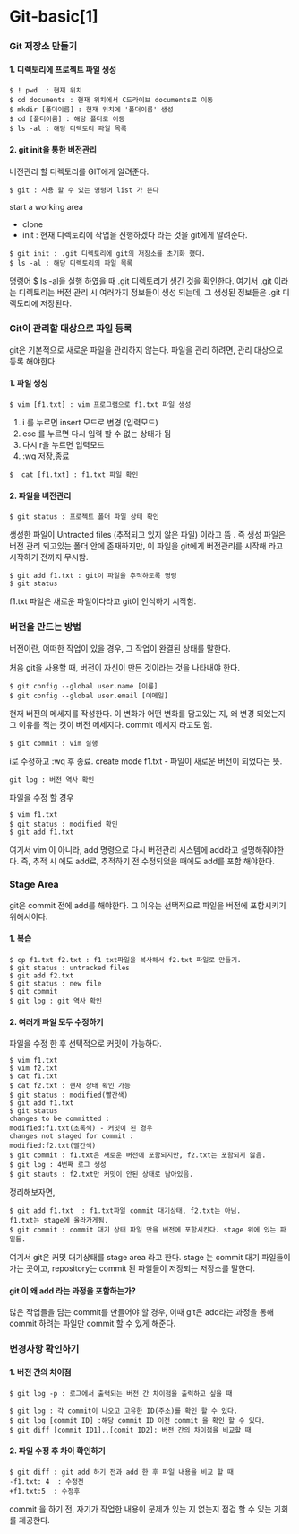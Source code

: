 # Git-basic[1]
### Git 저장소 만들기 
#### 1. 디렉토리에 프로젝트 파일 생성
```
$ ! pwd  : 현재 위치
$ cd documents : 현재 위치에서 C드라이브 documents로 이동 
$ mkdir [폴더이름] : 현재 위치에 '폴더이름' 생성 
$ cd [폴더이름] : 해당 폴더로 이동
$ ls -al : 해당 디렉토리 파일 목록
```
#### 2.  git init을 통한 버전관리 
버전관리 할 디렉토리를 GIT에게 알려준다.
```
$ git : 사용 할 수 있는 명령어 list 가 뜬다
```
start a working area 
- clone 
- init  : 현재 디렉토리에 작업을 진행하겠다 라는 것을 git에게 알려준다.
```
$ git init : .git 디렉토리에 git의 저장소를 초기화 했다.
$ ls -al : 해당 디렉토리의 파일 목록
```
명령어 $ ls -al을 실행 하였을 때 .git 디렉토리가 생긴 것을 확인한다. 여기서 .git 이라는 디렉토리는 버전 관리 시 여러가지 정보들이 생성 되는데, 그 생성된 정보들은 .git 디렉토리에 저장된다. 
### Git이 관리할 대상으로 파일 등록 
git은 기본적으로 새로운 파일을 관리하지 않는다. 파일을 관리 하려면, 관리 대상으로 등록 해야한다. 
#### 1. 파일 생성 
```
$ vim [f1.txt] : vim 프로그램으로 f1.txt 파일 생성 
```
1.  i 를 누르면 insert 모드로 변경 (입력모드)
2. esc 를 누르면 다시 입력 할 수 없는 상태가 됨 
3. 다시 r을 누르면 입력모드
4. :wq 저장,종료 
```
$  cat [f1.txt] : f1.txt 파일 확인 
```
#### 2. 파일을 버전관리
```
$ git status : 프로젝트 폴더 파일 상태 확인 
```
생성한 파일이 Untracted files (추적되고 있지 않은 파일)  이라고 뜸 . 즉 생성 파일은 버전 관리 되고있는 폴더 안에 존재하지만, 이 파일을 git에게 버전관리를 시작해 라고 시작하기 전까지 무시함. 
```
$ git add f1.txt : git이 파일을 추적하도록 명령
$ git status 
```
f1.txt 파일은 새로운 파일이다라고 git이 인식하기 시작함. 

### 버전을 만드는 방법
버전이란, 어떠한 작업이 있을 경우, 그 작업이 완결된 상태를 말한다. 

처음 git을 사용할 때, 버전이 자신이 만든 것이라는 것을 나타내야 한다.
```
$ git config --global user.name [이름]
$ git config --global user.email [이메일]
```
현재 버전의 메세지를 작성한다. 
이 변화가 어떤 변화를 담고있는 지, 왜 변경 되었는지 그 이유를 적는 것이 버전 메세지다. commit 메세지 라고도 함.
```
$ git commit : vim 실행
```
i로 수정하고 :wq 후 종료. 
create mode f1.txt - 파일이 새로운 버전이 되었다는 뜻.
```
git log : 버전 역사 확인 
```
파일을 수정 할 경우 
```
$ vim f1.txt
$ git status : modified 확인 
$ git add f1.txt 
```
여기서 vim 이 아니라, add 명령으로 다시 버전관리 시스템에 add라고 설명해줘야한다. 즉, 추적 시 에도 add로, 추적하기 전 수정되었을 때에도 add를 포함 해야한다. 

### Stage Area
git은 commit 전에 add를 해야한다. 그 이유는 선택적으로 파일을 버전에 포함시키기 위해서이다. 
#### 1. 복습 
```
$ cp f1.txt f2.txt : f1 txt파일을 복사해서 f2.txt 파일로 만들기.
$ git status : untracked files 
$ git add f2.txt
$ git status : new file
$ git commit
$ git log : git 역사 확인 
```
#### 2.  여러개 파일 모두 수정하기
파일을 수정 한 후 선택적으로 커밋이 가능하다.
```
$ vim f1.txt
$ vim f2.txt 
$ cat f1.txt 
$ cat f2.txt : 현재 상태 확인 가능
$ git status : modified(빨간색)
$ git add f1.txt 
$ git status
changes to be committed :
modified:f1.txt(초록색) - 커밋이 된 경우 
changes not staged for commit :
modified:f2.txt(빨간색)
$ git commit : f1.txt은 새로운 버전에 포함되지만, f2.txt는 포함되지 않음.
$ git log : 4번째 로그 생성
$ git stauts : f2.txt만 커밋이 안된 상태로 남아있음. 
```
정리해보자면,
```
$ git add f1.txt  : f1.txt파일 commit 대기상태, f2.txt는 아님.
f1.txt는 stage에 올라가게됨.
$ git commit : commit 대기 상태 파일 만을 버전에 포함시킨다. stage 위에 있는 파일들.
```
여기서 git은 커밋 대기상태를 stage area 라고 한다.
stage 는 commit 대기 파일들이 가는 곳이고, repository는 commit 된 파일들이 저장되는 저장소를 말한다. 

####  git 이 왜 add 라는 과정을 포함하는가? 
많은 작업들을 담는 commit를 만들어야 할 경우, 이때 git은 add라는 과정을 통해 commit 하려는 파일만 commit 할 수 있게 해준다.

### 변경사항 확인하기 
#### 1. 버전 간의 차이점 
```
$ git log -p : 로그에서 출력되는 버전 간 차이점을 출력하고 싶을 때
```
```
$ git log : 각 commit이 나오고 고유한 ID(주소)를 확인 할 수 있다. 
$ git log [commit ID] :해당 commit ID 이전 commit 을 확인 할 수 있다.
$ git diff [commit ID1]..[comit ID2]: 버전 간의 차이점을 비교할 때 
```
#### 2. 파일 수정 후 차이 확인하기
```
$ git diff : git add 하기 전과 add 한 후 파일 내용을 비교 할 때
-f1.txt: 4  : 수정전 
+f1.txt:5  : 수정후
```
commit 을 하기 전, 자기가 작업한 내용이 문제가 있는 지 없는지 점검 할 수 있는 기회를 제공한다. 
